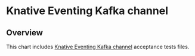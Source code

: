 # Knative Eventing Kafka channel

## Overview

This chart includes [Knative Eventing Kafka channel](https://github.com/kyma-incubator/knative-kafka) acceptance tests files.
